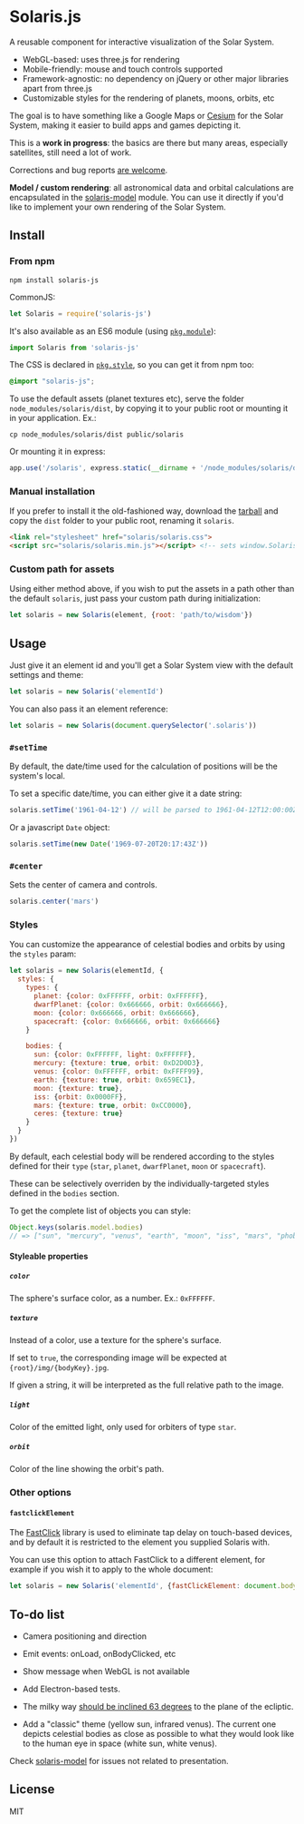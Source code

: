 # Solaris.js

A reusable component for interactive visualization of the Solar System.

- WebGL-based: uses three.js for rendering
- Mobile-friendly: mouse and touch controls supported
- Framework-agnostic: no dependency on jQuery or other major libraries apart from three.js
- Customizable styles for the rendering of planets, moons, orbits, etc

The goal is to have something like a Google Maps or [Cesium](https://github.com/AnalyticalGraphicsInc/cesium/) for the Solar System, making it easier to build apps and games depicting it.

This is a **work in progress**: the basics are there but many areas, especially satellites, still need a lot of work.

Corrections and bug reports [are welcome](https://github.com/skepticalimagination/solaris-js/issues).

**Model / custom rendering**: all astronomical data and orbital calculations are encapsulated in the [solaris-model](https://github.com/skepticalimagination/solaris-model) module. You can use it directly if you'd like to implement your own rendering of the Solar System.

## Install

### From npm

```
npm install solaris-js
```

CommonJS:

```javascript
let Solaris = require('solaris-js')
```

It's also available as an ES6 module (using [`pkg.module`](https://github.com/rollup/rollup/wiki/pkg.module)):

```javascript
import Solaris from 'solaris-js'
```

The CSS is declared in [`pkg.style`](https://stackoverflow.com/questions/32037150/style-field-in-package-json), so you can get it from npm too:

```css
@import "solaris-js";
```

To use the default assets (planet textures etc), serve the folder `node_modules/solaris/dist`, by copying it to your public root or mounting it in your application. Ex.:

```
cp node_modules/solaris/dist public/solaris
```

Or mounting it in express:

```javascript
app.use('/solaris', express.static(__dirname + '/node_modules/solaris/dist'))
```

### Manual installation

If you prefer to install it the old-fashioned way, download the [tarball](https://registry.npmjs.org/solaris-js/-/solaris-js-0.1.0.tgz) and copy the `dist` folder to your public root, renaming it `solaris`.

```html
<link rel="stylesheet" href="solaris/solaris.css">
<script src="solaris/solaris.min.js"></script> <!-- sets window.Solaris -->
```

### Custom path for assets

Using either method above, if you wish to put the assets in a path other than the default `solaris`, just pass your custom path during initialization:

```javascript
let solaris = new Solaris(element, {root: 'path/to/wisdom'})
```

## Usage

Just give it an element id and you'll get a Solar System view with the default settings and theme:

```javascript
let solaris = new Solaris('elementId')
```

You can also pass it an element reference:

```javascript
let solaris = new Solaris(document.querySelector('.solaris'))
```

### `#setTime`

By default, the date/time used for the calculation of positions will be the system's local.

To set a specific date/time, you can either give it a date string:

```javascript
solaris.setTime('1961-04-12') // will be parsed to 1961-04-12T12:00:00Z (UTC)
```

Or a javascript `Date` object:

```javascript
solaris.setTime(new Date('1969-07-20T20:17:43Z'))
```

### `#center`

Sets the center of camera and controls.

```javascript
solaris.center('mars')
```

### Styles

You can customize the appearance of celestial bodies and orbits by using the `styles` param:

```javascript
let solaris = new Solaris(elementId, {
  styles: {
    types: {
      planet: {color: 0xFFFFFF, orbit: 0xFFFFFF},
      dwarfPlanet: {color: 0x666666, orbit: 0x666666},
      moon: {color: 0x666666, orbit: 0x666666},
      spacecraft: {color: 0x666666, orbit: 0x666666}
    }

    bodies: {
      sun: {color: 0xFFFFFF, light: 0xFFFFFF},
      mercury: {texture: true, orbit: 0xD2D0D3},
      venus: {color: 0xFFFFFF, orbit: 0xFFFF99},
      earth: {texture: true, orbit: 0x659EC1},
      moon: {texture: true},
      iss: {orbit: 0x0000FF},
      mars: {texture: true, orbit: 0xCC0000},
      ceres: {texture: true}
    }
  }
})
```

By default, each celestial body will be rendered according to the styles defined for their `type` (`star`, `planet`, `dwarfPlanet`, `moon` or `spacecraft`).

These can be selectively overriden by the individually-targeted styles defined in the `bodies` section.

To get the complete list of objects you can style:

```javascript
Object.keys(solaris.model.bodies)
// => ["sun", "mercury", "venus", "earth", "moon", "iss", "mars", "phobos", "deimos", "ceres", "jupiter", "io", "europa", "ganymede", "callisto", "saturn", "mimas", "enceladus", "tethys", "dione", "rhea", "titan", "hyperion", "iapetus", "phoebe", "uranus", "titania", "neptune", "triton", "pluto", "eris", "sedna"]
```

#### Styleable properties

##### `color`

The sphere's surface color, as a number. Ex.: `0xFFFFFF`.

##### `texture`

Instead of a color, use a texture for the sphere's surface.

If set to `true`, the corresponding image will be expected at `{root}/img/{bodyKey}.jpg`.

If given a string, it will be interpreted as the full relative path to the image.

##### `light`

Color of the emitted light, only used for orbiters of type `star`.

##### `orbit`

Color of the line showing the orbit's path.

### Other options

#### `fastclickElement`

The [FastClick](https://github.com/ftlabs/fastclick) library is used to eliminate tap delay on touch-based devices, and by default it is restricted to the element you supplied Solaris with.

You can use this option to attach FastClick to a different element, for example if you wish it to apply to the whole document:

```javascript
let solaris = new Solaris('elementId', {fastClickElement: document.body})
```

## To-do list

- Camera positioning and direction

- Emit events: onLoad, onBodyClicked, etc

- Show message when WebGL is not available

- Add Electron-based tests.

- The milky way [should be inclined 63 degrees](http://curious.astro.cornell.edu/about-us/159-our-solar-system/the-sun/the-solar-system/236-are-the-planes-of-solar-systems-aligned-with-the-plane-of-the-galaxy-intermediate) to the plane of the ecliptic.

- Add a "classic" theme (yellow sun, infrared venus). The current one depicts celestial bodies as close as possible to what they would look like to the human eye in space (white sun, white venus).

Check [solaris-model](https://github.com/skepticalimagination/solaris-model) for issues not related to presentation.

## License

MIT
